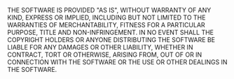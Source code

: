 THE SOFTWARE IS PROVIDED "AS IS", WITHOUT WARRANTY OF ANY KIND, EXPRESS OR IMPLIED, 
INCLUDING BUT NOT LIMITED TO THE WARRANTIES OF MERCHANTABILITY, FITNESS FOR A 
PARTICULAR PURPOSE, TITLE AND NON-INFRINGEMENT. IN NO EVENT SHALL THE COPYRIGHT 
HOLDERS OR ANYONE DISTRIBUTING THE SOFTWARE BE LIABLE FOR ANY DAMAGES OR OTHER 
LIABILITY, WHETHER IN CONTRACT, TORT OR OTHERWISE, ARISING FROM, OUT OF OR IN 
CONNECTION WITH THE SOFTWARE OR THE USE OR OTHER DEALINGS IN THE SOFTWARE.
